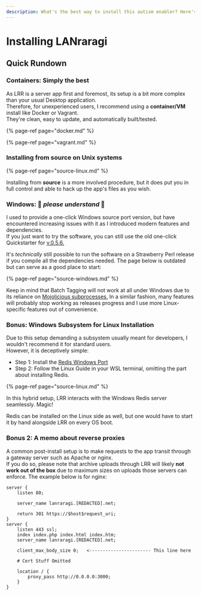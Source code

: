 ```yaml
---
description: What's the best way to install this autism enabler? Here's the Quick Rundown™
---
```


# Installing LANraragi

## Quick Rundown

### Containers: Simply the best

As LRR is a server app first and foremost, its setup is a bit more complex than your usual Desktop application.  
Therefore, for unexperienced users, I recommend using a **container/VM** install like Docker or Vagrant.  
They're clean, easy to update, and automatically built/tested.

{% page-ref page="docker.md" %}

{% page-ref page="vagrant.md" %}

### Installing from source on Unix systems

{% page-ref page="source-linux.md" %}

Installing from **source** is a more involved procedure, but it does put you in full control and able to hack up the app's files as you wish.

### Windows: 🙇‍ _please understand_ 🙇‍

I used to provide a one-click Windows source port version, but have encountered increasing issues with it as I introduced modern features and dependencies.  
If you just want to try the software, you can still use the old one-click Quickstarter for [v.0.5.6.](https://github.com/Difegue/LANraragi/releases/download/v.0.5.6/LRR_0.5.6_QuickStarter_Windows.zip)

It's _technically_ still possible to run the software on a Strawberry Perl release if you compile all the dependencies needed. The page below is outdated but can serve as a good place to start:

{% page-ref page="source-windows.md" %}

Keep in mind that Batch Tagging will not work at all under Windows due to its reliance on [Mojolicious subprocesses.](https://metacpan.org/pod/distribution/Mojolicious/lib/Mojolicious/Guides/FAQ.pod#How-well-is-Windows-supported-by-Mojolicious?) In a similar fashion, many features will probably stop working as releases progress and I use more Linux-specific features out of convenience.

### Bonus: Windows Subsystem for Linux Installation

Due to this setup demanding a subsystem usually meant for developers, I wouldn't recommend it for standard users.  
However, it is deceptively simple:

* Step 1: Install the [Redis Windows Port](https://github.com/tporadowski/redis)
* Step 2: Follow the Linux Guide in your WSL terminal, omitting the part about installing Redis.

{% page-ref page="source-linux.md" %}

In this hybrid setup, LRR interacts with the Windows Redis server seamlessly. Magic!

Redis can be installed on the Linux side as well, but one would have to start it by hand alongside LRR on every OS boot.

### Bonus 2: A memo about reverse proxies

A common post-install setup is to make requests to the app transit through a gateway server such as Apache or nginx.  
If you do so, please note that archive uploads through LRR will likely **not work out of the box** due to maximum sizes on uploads those servers can enforce. The example below is for nginx:  

```
server {
    listen 80;

    server_name lanraragi.[REDACTED].net;

    return 301 https://$host$request_uri;
}
server {
    listen 443 ssl;
    index index.php index.html index.htm;
    server_name lanraragi.[REDACTED].net;

    client_max_body_size 0;   <----------------------- This line here

    # Cert Stuff Omitted

    location / {
        proxy_pass http://0.0.0.0:3000;
    }
}
```